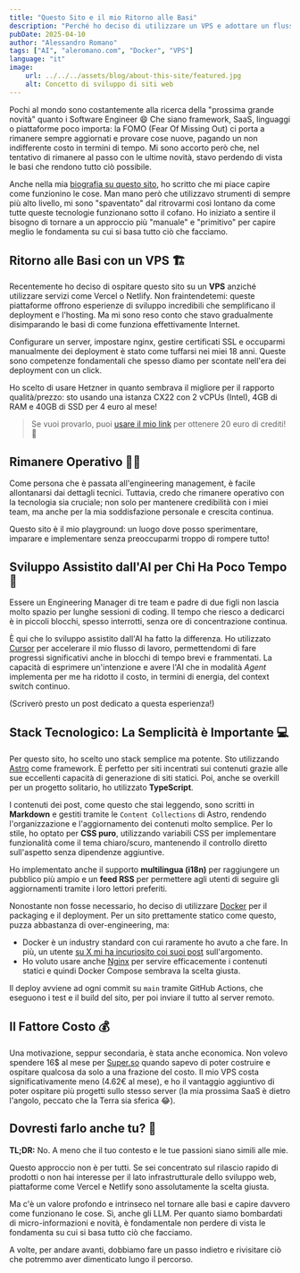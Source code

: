 ```yaml
---
title: "Questo Sito e il mio Ritorno alle Basi"
description: "Perché ho deciso di utilizzare un VPS e adottare un flusso di lavoro assistito dall'AI."
pubDate: 2025-04-10
author: "Alessandro Romano"
tags: ["AI", "aleromano.com", "Docker", "VPS"]
language: "it"
image:
    url: ../../../assets/blog/about-this-site/featured.jpg
    alt: Concetto di sviluppo di siti web
---
```


Pochi al mondo sono costantemente alla ricerca della "prossima grande novità" quanto i Software Engineer :smile:
Che siano framework, SaaS, linguaggi o piattaforme poco importa: la FOMO (Fear Of Missing Out) ci porta a rimanere sempre aggiornati e provare cose nuove, pagando un non indifferente costo in termini di tempo. Mi sono accorto però che, nel tentativo di rimanere al passo con le ultime novità, stavo perdendo di vista le basi che rendono tutto ciò possibile.

Anche nella mia [biografia su questo sito](/about), ho scritto che mi piace capire come funzionino le cose. Man mano però che utilizzavo strumenti di sempre più alto livello, mi sono "spaventato" dal ritrovarmi così lontano da come tutte queste tecnologie funzionano sotto il cofano. Ho iniziato a sentire il bisogno di tornare a un approccio più "manuale" e "primitivo" per capire meglio le fondamenta su cui si basa tutto ciò che facciamo.

## Ritorno alle Basi con un VPS 🏗️

Recentemente ho deciso di ospitare questo sito su un **VPS** anziché utilizzare servizi come Vercel o Netlify. Non fraintendetemi: queste piattaforme offrono esperienze di sviluppo incredibili che semplificano il deployment e l'hosting. Ma mi sono reso conto che stavo gradualmente disimparando le basi di come funziona effettivamente Internet.

Configurare un server, impostare nginx, gestire certificati SSL e occuparmi manualmente dei deployment è stato come tuffarsi nei miei 18 anni. Queste sono competenze fondamentali che spesso diamo per scontate nell'era dei deployment con un click.

Ho scelto di usare Hetzner in quanto sembrava il migliore per il rapporto qualità/prezzo: sto usando una istanza CX22 con 2 vCPUs (Intel), 4GB di RAM e 40GB di SSD per 4 euro al mese!

> Se vuoi provarlo, puoi [usare il mio link](https://hetzner.cloud/?ref=5R5wQFCPotUP) per ottenere 20 euro di crediti! 🚀

## Rimanere Operativo 🧑‍🏭

Come persona che è passata all'engineering management, è facile allontanarsi dai dettagli tecnici. Tuttavia, credo che rimanere operativo con la tecnologia sia cruciale; non solo per mantenere credibilità con i miei team, ma anche per la mia soddisfazione personale e crescita continua.

Questo sito è il mio playground: un luogo dove posso sperimentare, imparare e implementare senza preoccuparmi troppo di rompere tutto!

## Sviluppo Assistito dall'AI per Chi Ha Poco Tempo 🤖

Essere un Engineering Manager di tre team e padre di due figli non lascia molto spazio per lunghe sessioni di coding. Il tempo che riesco a dedicarci è in piccoli blocchi, spesso interrotti, senza ore di concentrazione continua.

È qui che lo sviluppo assistito dall'AI ha fatto la differenza. Ho utilizzato [Cursor](https://www.cursor.com/) per accelerare il mio flusso di lavoro, permettendomi di fare progressi significativi anche in blocchi di tempo brevi e frammentati. La capacità di esprimere un'intenzione e avere l'AI che in modalità *Agent* implementa per me ha ridotto il costo, in termini di energia, del context switch continuo.

(Scriverò presto un post dedicato a questa esperienza!)

## Stack Tecnologico: La Semplicità è Importante 💻

Per questo sito, ho scelto uno stack semplice ma potente. Sto utilizzando [Astro](https://astro.build/) come framework. È perfetto per siti incentrati sui contenuti grazie alle sue eccellenti capacità di generazione di siti statici. Poi, anche se overkill per un progetto solitario, ho utilizzato **TypeScript**.

I contenuti dei post, come questo che stai leggendo, sono scritti in **Markdown** e gestiti tramite le `Content Collections` di Astro, rendendo l'organizzazione e l'aggiornamento dei contenuti molto semplice. Per lo stile, ho optato per **CSS puro**, utilizzando variabili CSS per implementare funzionalità come il tema chiaro/scuro, mantenendo il controllo diretto sull'aspetto senza dipendenze aggiuntive.

Ho implementato anche il supporto **multilingua (i18n)** per raggiungere un pubblico più ampio e un **feed RSS** per permettere agli utenti di seguire gli aggiornamenti tramite i loro lettori preferiti.

Nonostante non fosse necessario, ho deciso di utilizzare [Docker](https://www.docker.com/) per il packaging e il deployment. Per un sito prettamente statico come questo, puzza abbastanza di over-engineering, ma:

- Docker è un industry standard con cui raramente ho avuto a che fare. In più, un utente [su X mi ha incuriosito coi suoi post](https://x.com/kkyrio/status/1861371736492572710) sull'argomento.
- Ho voluto usare anche [Nginx](https://nginx.org/) per servire efficacemente i contenuti statici e quindi Docker Compose sembrava la scelta giusta.

Il deploy avviene ad ogni commit su `main` tramite GitHub Actions, che eseguono i test e il build del sito, per poi inviare il tutto al server remoto.

## Il Fattore Costo 💰

Una motivazione, seppur secondaria, è stata anche economica. Non volevo spendere 16$ al mese per [Super.so](https://super.so/) quando sapevo di poter costruire e ospitare qualcosa da solo a una frazione del costo. Il mio VPS costa significativamente meno (4.62€ al mese), e ho il vantaggio aggiuntivo di poter ospitare più progetti sullo stesso server (la mia prossima SaaS è dietro l'angolo, peccato che la Terra sia sferica 😂).

## Dovresti farlo anche tu? 🤔

**TL;DR:** No. A meno che il tuo contesto e le tue passioni siano simili alle mie.

Questo approccio non è per tutti. Se sei concentrato sul rilascio rapido di prodotti o non hai interesse per il lato infrastrutturale dello sviluppo web, piattaforme come Vercel e Netlify sono assolutamente la scelta giusta.

Ma c'è un valore profondo e intrinseco nel tornare alle basi e capire davvero come funzionano le cose. Sì, anche gli LLM. Per quanto siamo bombardati di micro-informazioni e novità, è fondamentale non perdere di vista le fondamenta su cui si basa tutto ciò che facciamo.

A volte, per andare avanti, dobbiamo fare un passo indietro e rivisitare ciò che potremmo aver dimenticato lungo il percorso.
